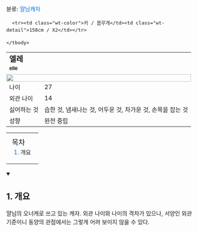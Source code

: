 <div id="wikiwrap">
  <style>
    .wiki-main-table, .wt-name, .wt-color {
      --wikimaincolor: #dbe6ff;
    }
     #wikiwrap {
	font-family: "Pretendard JP Variable", "Pretendard JP", Pretendard, -apple-system, BlinkMacSystemFont, system-ui, Roboto, "Helvetica Neue", "Segoe UI", "Hiragino Sans", "Apple SD Gothic Neo", Meiryo, "Noto Sans JP", "Noto Sans KR", "Malgun Gothic", Osaka, "Apple Color Emoji", "Segoe UI Emoji", "Segoe UI Symbol", sans-serif;
	box-sizing : border-box;
	font-size: 15px;
	line-height: 1.5;
      --wikitextcolor: #ffffff;
  }

#wikiwrap a{
    color: #0275d8 !important;
    text-decoration: none;
}

#wikiwrap a::before{
    content: none !important;
}

#wikiwrap a::after{
    content: none !important;
}


.wiki-main-table {
  border-collapse: collapse;
  width: 100%;
  border: 2px solid var(--wikimaincolor);
  font-size: 14.4px;
  line-height: 1.5;
  margin-top: 20px;
  margin-bottom: 16px;
}

.wt-name {
  padding: 5px 10px;
  border: 2px solid var(--wikimaincolor);
  text-align: center;
  background-color: var(--wikimaincolor);
  color: var(--wikitextcolor);
}

.wt-copyright {
    padding: 5px 10px;
    border: 1px solid #ddd;
    text-align: center;
    color: #000000;
}

.wt-color {
  width: 30%;
  padding: 5px 10px;
  border: 1px solid #ddd;
  text-align: center;
  background-color: var(--wikimaincolor);
  color: var(--wikitextcolor);
}

.wt-detail {
  width: 70%;
  padding: 5px 10px;
  border: 1px solid #ddd;
  text-align: left;
  color: #000000;
}

summary {
    list-style-type: none;
	opacity: 0.5;
    align-items: center;
    justify-content: center;
}

summary::-webkit-details-marker {
	display: none;
}

details[open] summary {
	opacity: 1;
}

.wiki-h1-icon ion-icon {
  transition: transform 0.3s ease;
  transform: rotate(-90deg);
}

details[open] .wiki-h1-icon ion-icon {
  transform: rotate(0deg);
}

.wiki-h2-icon ion-icon {
  transition: transform 0.3s ease;
  transform: rotate(-90deg);
}

details[open] .wiki-h2-icon ion-icon {
  transform: rotate(0deg);
}

.wiki-h3-icon ion-icon {
  transition: transform 0.3s ease;
  transform: rotate(-90deg);
}

details[open] .wiki-h3-icon ion-icon {
  transform: rotate(0deg);
}

.text1 {
	font-size: 15px;
    line-height: 1.5;
}
a{text-decoration: none;}
a::before{content: none;}

.text1 a{
	color: #0275d8 !important;
    text-decoration: none;
}
.text1 a::before{
	content: none !important;
}

.wiki-category{
	width: 100%; border: 1px solid #ccc; border-radius: 4px; font-size: .9rem; font-weight: normal; line-height: 1.5; margin: 0 0 1em; padding: 0.2rem 0.5rem;
}
.wiki-category a{
	color: #0275d8 !important;
    text-decoration: none;
}
.wiki-category a::before{
	content: none !important;
}

.wiki-h1{
	font-size: 1.8em; border-bottom: 1px solid #ccc; margin: 1.2em 0 0.7em; padding-bottom: 5px;
}

.wiki-h1-icon{
	color: #666; float: left; font-weight: 400; line-height: 1em;  margin: 0.3em 0.4em 0 0.2em; text-align: center; width: 0.9em;
}

.wiki-h2{
	font-size: 1.6em; border-bottom: 1px solid #ccc; margin: 1.2em 0 0.7em; padding-bottom: 5px;
}

.wiki-h2-icon{
	color: #666; float: left; font-weight: 400; line-height: 1em; margin: 0.2em 0.4em 0 0.2em; text-align: center; width: 0.9em;
}

.wiki-h3{
	font-size: 1.4em; border-bottom: 1px solid #ccc; margin: 1.2em 0 0.7em; padding-bottom: 5px;
}

.wiki-h3-icon{
	color: #666; float: left; font-weight: 400; line-height: 1em; margin: 0.2em 0.4em 0 0.2em; text-align: center; width: 0.9em;
}

.wiki-index{
	border-collapse: collapse; width: auto; border: 1px solid #cccccc; margin: 0 0 20px 5px; line-height: 180%;
}
.wiki-index a{
	color: #0275d8 !important;
    text-decoration: none;
}
.wiki-index a::before{
	content: none !important;
}

.wiki-quote{
	border-collapse: collapse; width: auto; height: auto; margin: 1em 0;
}

.wiki-quote tr{
	height: auto;
}

.wiki-quote td{
	width: 100%; border: 2px dashed #ccc; border-left: 5px solid var(--wikimaincolor); background: #eee; padding: 1em; line-height: 160%;
}

.wiki-quote hr{
	border: 0; border-top: 0.0625rem solid #ccc; margin: 0.5em 0;
}

.wiki-footnote{
	border-top: solid 1px #777; margin: 1.5em 0; padding: .5em 0;
}

.wikigreenicon {
background: green;
color: white;
padding: 0 .08em;
font-size: 15px;
vertical-align: middle;
}
.wikigreentext {
color: green;
vertical-align: middle;
font-size: 15px;
line-height: 1.5;
}
.wikigreen:hover {
text-decoration: underline;
text-decoration-color: green;
}
  </style>
  <p class="wiki-category">분류: <span style="color: #0275d8">얄님캐자</span></p>
  <table class="wiki-main-table">
    <tbody>
      <tr>
        <td class="wt-name" colspan="2">
          <b><span style="font-size: 20px;">엘레</span></b><br />
          <b><span style="font-size: 13px; line-height: 180%;">elle</span></b>
        </td>
      </tr>
      <tr>
        <td colspan="2" style="padding: 0;">
          <div style="text-align: center;">
            <img src="https://cdn.bsky.app/img/feed_thumbnail/plain/did:plc:l4woljooiwedcgowo7u3fbdt/bafkreih3guwbzzousntrwjeiflyclok3slvptl6nvuzdwdhqaipuncre2a@jpeg" width="100%" />
          </div>
        </td>
      </tr>
      
      <tr><td class="wt-color">키 / 몸무게</td><td class="wt-detail">158cm / X2</td></tr>
<tr><td class="wt-color">나이</td><td class="wt-detail">27</td></tr>
<tr><td class="wt-color">외관 나이</td><td class="wt-detail">14</td></tr>
<tr><td class="wt-color">싫어하는 것</td><td class="wt-detail">습한 것, 냄새나는 것, 어두운 것, 차가운 것, 손목을 잡는 것</td></tr>
<tr><td class="wt-color">성향</td><td class="wt-detail">완전 중립</td></tr>

    </tbody>
  </table>

  
<table class="wiki-index">
<tbody>
<tr style="padding: 0 20px;">
<td style="width: 100%; margin-left: 5px; padding: 12px 20px 18px 20px; font-size: .95rem; line-height: 1.5;">
<a name="목차"></a><span style="font-size: 1.25em; margin-left: -5px;">목차</span><br />
<a style="padding-left: 0px;" href="#목차1-">1.</a> 개요<br />
</td></tr></tbody></table>

  <details open><summary class="text1"><h2 class="wiki-h1"><span class="wiki-h1-icon"><ion-icon name="chevron-down-outline"></ion-icon></span> <a name="목차1-"></a><a href="#목차">1.</a> 개요</h2></summary>
<p class="text1">얄님의 오너캐로 쓰고 있는 캐자. 외관 나이와 나이의 격차가 있으나, 서양인 외관 기준이니 동양의 관점에서는 그렇게 어려 보이지 않을 수 있다.</p>
</details>

</div>
